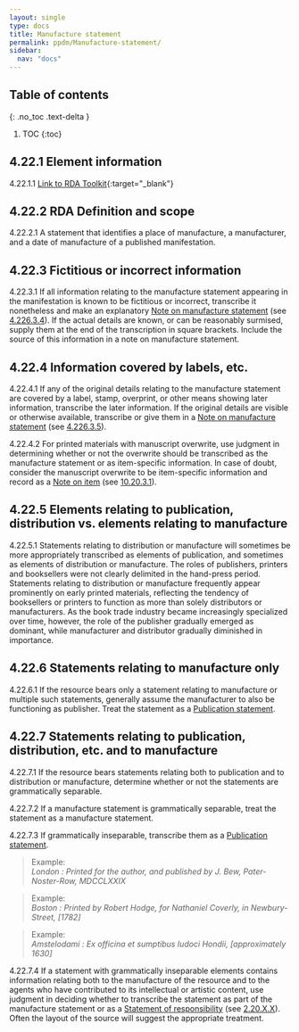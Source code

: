 ```yaml
---
layout: single
type: docs
title: Manufacture statement
permalink: ppdm/Manufacture-statement/
sidebar:
  nav: "docs"
---
```


## Table of contents
{: .no_toc .text-delta }

1. TOC
{:toc}

## 4.22.1 Element information

<a name="4.22.1.1">4.22.1.1</a> [Link to RDA Toolkit](https://beta.rdatoolkit.org/Content/Index?externalId=en-US_ala-426f9771-5684-39eb-bbeb-82a4a9a8e336){:target="_blank"}

## 4.22.2 RDA Definition and scope

<a name="4.22.2.1">4.22.2.1</a> A statement that identifies a place of manufacture, a manufacturer, and a date of manufacture of a published manifestation.

## 4.22.3 Fictitious or incorrect information

<a name="4.22.3.1">4.22.3.1</a> If all information relating to the manufacture statement appearing in the manifestation is known to be fictitious or incorrect, transcribe it nonetheless and make an explanatory [Note on manufacture statement](/DCRMR/ppdm/Note-on-manufacture-statement/) (see [4.226.3.4](/DCRMR/ppdm/Note-on-manufacture-statement/#4.226.3.4)).  If the actual details are known, or can be reasonably surmised, supply them at the end of the transcription in square brackets.  Include the source of this information in a note on manufacture statement.

## 4.22.4 Information covered by labels, etc.

<a name="4.22.4.1">4.22.4.1</a> If any of the original details relating to the manufacture statement are covered by a label, stamp, overprint, or other means showing later information, transcribe the later information. If the original details are visible or otherwise available, transcribe or give them in a [Note on manufacture statement](/DCRMR/ppdm/Note-on-manufacture-statement/) (see [4.226.3.5](/DCRMR/ppdm/Note-on-manufacture-statement/#4.226.3.5)).

<a name="4.22.4.2">4.22.4.2</a> For printed materials with manuscript overwrite, use judgment in determining whether or not the overwrite should be transcribed as the manufacture statement or as item-specific information. In case of doubt, consider the manuscript overwrite to be item-specific information and record as a [Note on item](/DCRMR/notes-on-items/Note-on-item/) (see [10.20.3.1](/DCRMR/notes-on-items/Note-on-item/#10.20.3.1)).

## 4.22.5 Elements relating to publication, distribution vs. elements relating to manufacture

<a name="4.22.5.1">4.22.5.1</a> Statements relating to distribution or manufacture will sometimes be more appropriately transcribed as elements of publication, and sometimes as elements of distribution or manufacture. The roles of publishers, printers and booksellers were not clearly delimited in the hand-press period. Statements relating to distribution or manufacture frequently appear prominently on early printed materials, reflecting the tendency of booksellers or printers to function as more than solely distributors or manufacturers. As the book trade industry became increasingly specialized over time, however, the role of the publisher gradually emerged as dominant, while manufacturer and distributor gradually diminished in importance.

## 4.22.6 Statements relating to manufacture only

<a name="4.22.6.1">4.22.6.1</a> If the resource bears only a statement relating to manufacture or multiple such statements, generally assume the manufacturer to also be functioning as publisher. Treat the statement as a [Publication statement](/DCRMR/ppdm/Publication-statement/). 

## 4.22.7 Statements relating to publication, distribution, etc. and to manufacture

<a name="4.22.7.1">4.22.7.1</a> If the resource bears statements relating both to publication and to distribution or manufacture, determine whether or not the statements are grammatically separable. 

<a name="4.22.7.2">4.22.7.2</a> If a manufacture statement is grammatically separable, treat the statement as a manufacture statement. 

<a name="4.22.7.3">4.22.7.3</a> If grammatically inseparable, transcribe them as a [Publication statement](/DCRMR/ppdm/Publication-statement/). 

>Example:  
><CITE>London : Printed for the author, and published by J. Bew, Pater-Noster-Row, MDCCLXXIX</CITE>

>Example:  
><CITE>Boston : Printed by Robert Hodge, for Nathaniel Coverly, in Newbury-Street, [1782]</CITE>

>Example:  
><CITE>Amstelodami : Ex officina et sumptibus Iudoci Hondii, [approximately 1630]</CITE>

<a name="4.22.7.4">4.22.7.4</a> If a statement with grammatically inseparable elements contains information relating both to the manufacture of the resource and to the agents who have contributed to its intellectual or artistic content, use judgment in deciding whether to transcribe the statement as part of the manufacture statement or as a [Statement of responsibility](/DCRMR/sor/Statement-of-responsibility/) (see [2.20.X.X](/DCRMR/sor/Statement-of-responsibility/#2.20.X.X)). Often the layout of the source will suggest the appropriate treatment.